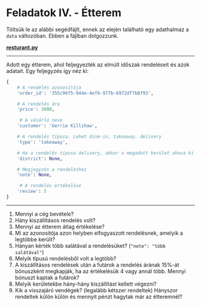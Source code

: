 # Feladatok IV. - Étterem

Töltsük le az alábbi segédfájlt, ennek az elején található egy adathalmaz a `data` változóban. Ebben a fájlban dolgozzunk.

**[resturant.py](./restaurant.py)**

---

Adott egy étterem, ahol feljegyezték az elmúlt időszak rendeléseit és azok adatait. Egy feljegyzés így néz ki:

```py
{
    # A rendelés azonosítója
    'order_id': '355c96f5-944e-4ef6-977b-6972df7b8f93',

    # A rendelés ára
    'price': 3000,

     # A vásárló neve
    'customer': 'Gerrie Killshaw',

    # A rendelés típusa. Lehet dine-in, takeaway, delivery
    'type': 'takeaway',

    # Ha a rendelés típusa delivery, akkor a megadott kerület ahova ki lett szállítva a rendelés. Egyébként `None`
    'district': None,

    # Megjegyzés a rendeléshez
    'note': None,

     # A rendelés értékelése
    'review': 5
}
```

---

1. Mennyi a cég bevétele?
2. Hány kiszállításos rendelés volt?
3. Mennyi az étterem átlag értékelése?
4. Mi az azonosítója azon helyben elfogyaszott rendelésnek, amelyik a legtöbbe került?
5. Hányan kérték több salátával a rendelésüket? (`"note": "több salátával"`)
6. Melyik típusú rendelésből volt a legtöbb?
7. A kiszállításos rendelések után a futárok a rendelés árának 15%-át bónuszként megkapják, ha az értékelésük 4 vagy annál több. Mennyi bónuszt kaptak a futárok?
8. Melyik kerületekbe hány-hány kiszállítást kellett végezni?
9. Kik a visszajáró vendégek? (legalább kétszer rendeltek) Hányszor rendeltek külön külön és mennyit pénzt hagytak már az étteremnél?
